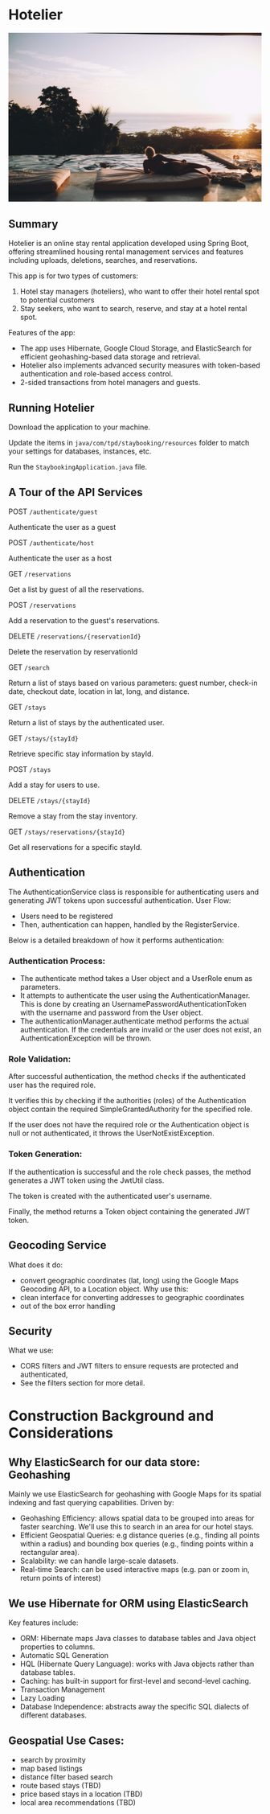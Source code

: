 # Hotelier
![Error loading](./assets/img_mint.jpg)

## Summary

Hotelier is an online stay rental application developed using Spring Boot, offering streamlined housing rental management services and features including uploads, deletions, searches, and reservations. 

This app is for two types of customers: 
1) Hotel stay managers (hoteliers), who want to offer their hotel rental spot to potential customers
2) Stay seekers, who want to search, reserve, and stay at a hotel rental spot. 

Features of the app: 
- The app uses Hibernate, Google Cloud Storage, and ElasticSearch for efficient geohashing-based data storage and retrieval. 
- Hotelier also implements advanced security measures with token-based authentication and role-based access control. 
- 2-sided transactions from hotel managers and guests. 

## Running Hotelier
Download the application to your machine. 

Update the items in `java/com/tpd/staybooking/resources` folder to match your settings for databases, instances, etc. 

Run the `StaybookingApplication.java` file. 

## A Tour of the API Services

POST `/authenticate/guest`

Authenticate the user as a guest

POST `/authenticate/host`

Authenticate the user as a host

GET `/reservations`

Get a list by guest of all the reservations. 

POST `/reservations`

Add a reservation to the guest's reservations. 

DELETE `/reservations/{reservationId}`

Delete the reservation by reservationId

GET `/search`

Return a list of stays based on various parameters: guest number, check-in date, checkout date, location in lat, long, and distance.  

GET `/stays`

Return a list of stays by the authenticated user. 

GET `/stays/{stayId}`

Retrieve specific stay information by stayId. 

POST `/stays`

Add a stay for users to use. 

DELETE `/stays/{stayId}`

Remove a stay from the stay inventory. 

GET `/stays/reservations/{stayId}`

Get all reservations for a specific stayId. 

## Authentication
The AuthenticationService class is responsible for authenticating users and generating JWT tokens upon successful authentication. 
User Flow: 
- Users need to be registered 
- Then, authentication can happen, handled by the RegisterService. 

Below is a detailed breakdown of how it performs authentication:

### Authentication Process: 
- The authenticate method takes a User object and a UserRole enum as parameters.
- It attempts to authenticate the user using the AuthenticationManager. This is done by creating an UsernamePasswordAuthenticationToken with the username and password from the User object.
- The authenticationManager.authenticate method performs the actual authentication. If the credentials are invalid or the user does not exist, an AuthenticationException will be thrown.

### Role Validation:

After successful authentication, the method checks if the authenticated user has the required role.

It verifies this by checking if the authorities (roles) of the Authentication object contain the required SimpleGrantedAuthority for the specified role.

If the user does not have the required role or the Authentication object is null or not authenticated, it throws the UserNotExistException.

### Token Generation:
If the authentication is successful and the role check passes, the method generates a JWT token using the JwtUtil class.

The token is created with the authenticated user's username.

Finally, the method returns a Token object containing the generated JWT token.


## Geocoding Service 
What does it do: 
- convert geographic coordinates (lat, long) using the Google Maps Geocoding API, to a Location object.
Why use this: 
- clean interface for converting addresses to geographic coordinates
- out of the box error handling


## Security 
What we use: 
- CORS filters and JWT filters to ensure requests are protected and authenticated, 
- See the filters section for more detail. 

# Construction Background and Considerations

## Why ElasticSearch for our data store: Geohashing 
Mainly we use ElasticSearch for geohashing with Google Maps for its spatial indexing and fast querying capabilities. Driven by: 
- Geohashing Efficiency: allows spatial data to be grouped into areas for faster searching. We'll use this to search in an area for our hotel stays. 
- Efficient Geospatial Queries: e.g distance queries (e.g., finding all points within a radius) and bounding box queries (e.g., finding points within a rectangular area). 
- Scalability: we can handle large-scale datasets.
- Real-time Search: can be used interactive maps (e.g. pan or zoom in, return points of interest)

## We use Hibernate for ORM using ElasticSearch
Key features include:
- ORM: Hibernate maps Java classes to database tables and Java object properties to columns. 
- Automatic SQL Generation
- HQL (Hibernate Query Language): works with Java objects rather than database tables. 
- Caching: has built-in support for first-level and second-level caching. 
- Transaction Management
- Lazy Loading
- Database Independence: abstracts away the specific SQL dialects of different databases. 

## Geospatial Use Cases: 
- search by proximity 
- map based listings
- distance filter based search 
- route based stays (TBD)
- price based stays in a location (TBD)
- local area recommendations (TBD)